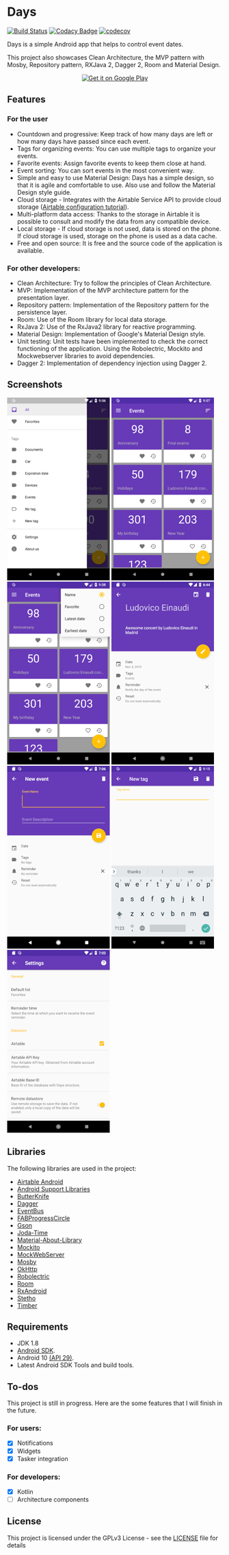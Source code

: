 # Days

[![Build Status](https://travis-ci.org/clloret/days.svg?branch=master)](https://travis-ci.org/clloret/days) [![Codacy Badge](https://api.codacy.com/project/badge/Grade/0373cb4e24b84e77bbb7a62e94e0509e)](https://www.codacy.com/app/clloret/days?utm_source=github.com&amp;utm_medium=referral&amp;utm_content=clloret/days&amp;utm_campaign=Badge_Grade) [![codecov](https://codecov.io/gh/clloret/days/branch/master/graph/badge.svg)](https://codecov.io/gh/clloret/days)

Days is a simple Android app that helps to control event dates.

This project also showcases Clean Architecture, the MVP pattern with Mosby, Repository pattern, RXJava 2, Dagger 2, Room and Material Design.

<p align="center">
<a href='https://play.google.com/store/apps/details?id=com.clloret.days&pcampaignid=pcampaignidMKT-Other-global-all-co-prtnr-py-PartBadge-Mar2515-1'><img alt='Get it on Google Play' src='https://play.google.com/intl/es/badges/static/images/badges/en_badge_web_generic.png' height='90px'/></a>
</p>

## Features

### For the user
- Countdown and progressive: Keep track of how many days are left or how many days have passed since each event.
- Tags for organizing events: You can use multiple tags to organize your events.
- Favorite events: Assign favorite events to keep them close at hand.
- Event sorting: You can sort events in the most convenient way.
- Simple and easy to use Material Design: Days has a simple design, so that it is agile and comfortable to use. Also use and follow the Material Design style guide.
- Cloud storage - Integrates with the Airtable Service API to provide cloud storage ([Airtable configuration tutorial](https://github.com/clloret/days/wiki/Airtable-configuration-tutorial)).
- Multi-platform data access: Thanks to the storage in Airtable it is possible to consult and modify the data from any compatible device.
- Local storage - If cloud storage is not used, data is stored on the phone. If cloud storage is used, storage on the phone is used as a data cache.
- Free and open source: It is free and the source code of the application is available.

### For other developers:
- Clean Architecture: Try to follow the principles of Clean Architecture.
- MVP: Implementation of the MVP architecture pattern for the presentation layer.
- Repository pattern: Implementation of the Repository pattern for the persistence layer.
- Room: Use of the Room library for local data storage.
- RxJava 2: Use of the RxJava2 library for reactive programming.
- Material Design: Implementation of Google's Material Design style.
- Unit testing: Unit tests have been implemented to check the correct functioning of the application. Using the Robolectric, Mockito and Mockwebserver libraries to avoid dependencies.
- Dagger 2: Implementation of dependency injection using Dagger 2.
  
## Screenshots
[![Navigation Drawer][screen1th]][screen1]
[![Main screen][screen2th]][screen2]
[![Order][screen3th]][screen3]
[![View/Edit event][screen4th]][screen4]
[![New event][screen5th]][screen5]
[![New tag][screen6th]][screen6]
[![Settings][screen7th]][screen7]

## Libraries
The following libraries are used in the project:
- [Airtable Android](https://github.com/clloret/airtable.android)
- [Android Support Libraries](https://developer.android.com/topic/libraries/support-library)
- [ButterKnife](https://github.com/JakeWharton/butterknife)
- [Dagger](https://github.com/google/dagger)
- [EventBus](https://github.com/greenrobot/EventBus)
- [FABProgressCircle](https://github.com/JorgeCastilloPrz/FABProgressCircle)
- [Gson](https://github.com/google/gson)
- [Joda-Time](https://github.com/JodaOrg/joda-time)
- [Material-About-Library](https://github.com/daniel-stoneuk/material-about-library)
- [Mockito](https://github.com/mockito/mockito)
- [MockWebServer](https://github.com/square/okhttp/tree/master/mockwebserver)
- [Mosby](https://github.com/sockeqwe/mosby)
- [OkHttp](https://github.com/square/okhttp)
- [Robolectric](https://github.com/robolectric/robolectric)
- [Room](https://developer.android.com/topic/libraries/architecture/room)
- [RxAndroid](https://github.com/ReactiveX/RxAndroid)
- [Stetho](https://github.com/facebook/stetho)
- [Timber](https://github.com/JakeWharton/timber)

## Requirements

- JDK 1.8
- [Android SDK](http://developer.android.com/sdk/index.html).
- Android 10 [(API 29)](https://developer.android.com/studio/releases/platforms#10).
- Latest Android SDK Tools and build tools.

## To-dos

This project is still in progress. Here are the some features that I will finish in the future.

### For users:
- [x] Notifications
- [x] Widgets
- [x] Tasker integration

### For developers:
- [x] Kotlin
- [ ] Architecture components

## License

This project is licensed under the GPLv3 License - see the [LICENSE](LICENSE) file for details

[screen1]: screenshots/original/screenshot1.png
[screen2]: screenshots/original/screenshot2.png
[screen3]: screenshots/original/screenshot3.png
[screen4]: screenshots/original/screenshot4.png
[screen5]: screenshots/original/screenshot5.png
[screen6]: screenshots/original/screenshot6.png
[screen7]: screenshots/original/screenshot7.png
[screen1th]: screenshots/thumb/screenshot1.png
[screen2th]: screenshots/thumb/screenshot2.png
[screen3th]: screenshots/thumb/screenshot3.png
[screen4th]: screenshots/thumb/screenshot4.png
[screen5th]: screenshots/thumb/screenshot5.png
[screen6th]: screenshots/thumb/screenshot6.png
[screen7th]: screenshots/thumb/screenshot7.png
